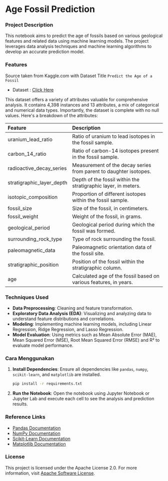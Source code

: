 
# Age Fossil Prediction

### Project Description
This notebook aims to predict the age of fossils based on various geological features and related data using machine learning models. The project leverages data analysis techniques and machine learning algorithms to develop an accurate prediction model.

### Features

Source taken from Kaggle.com with Dataset Title `Predict the Age of a Fossil`

* Dataset : [Click Here](https://www.kaggle.com/datasets/stealthtechnologies/predict-the-age-of-a-fossil)

This dataset offers a variety of attributes valuable for comprehensive analysis. It contains 4,398 instances and 13 attributes, a mix of categorical and numerical data types. Importantly, the dataset is complete with no null values. Here's a breakdown of the attributes:

| Feature | Description |
| :--- | :--- |
| uranium_lead_ratio | Ratio of uranium to lead isotopes in the fossil sample.|
| carbon_14_ratio | Ratio of carbon-14 isotopes present in the fossil sample.|
| radioactive_decay_series | Measurement of the decay series from parent to daughter isotopes.|
| stratigraphic_layer_depth | Depth of the fossil within the stratigraphic layer, in meters.|
| isotopic_composition | Proportion of different isotopes within the fossil sample.|
| fossil_size | Size of the fossil, in centimeters.|
| fossil_weight | Weight of the fossil, in grams.|
| geological_period | Geological period during which the fossil was formed.|
| surrounding_rock_type | Type of rock surrounding the fossil.|
| paleomagnetic_data | Paleomagnetic orientation data of the fossil site.|
| stratigraphic_position | Position of the fossil within the stratigraphic column.|
| age | Calculated age of the fossil based on various features, in years.|


### Techniques Used
- **Data Preprocessing**: Cleaning and feature transformation.
- **Exploratory Data Analysis (EDA)**: Visualizing and analyzing data to understand feature distributions and correlations.
- **Modeling**: Implementing machine learning models, including Linear Regression, Ridge Regression, and Lasso Regression.
- **Model Evaluation**: Using metrics such as Mean Absolute Error (MAE), Mean Squared Error (MSE), Root Mean Squared Error (RMSE) and R² to evaluate model performance.

### Cara Menggunakan
1. **Install Dependencies**: Ensure all dependencies like `pandas`, `numpy`, `scikit-learn`, and `matplotlib` are installed.

   ```bash
   pip install -r requirements.txt
   ```

2. **Run the Notebook**: Open the notebook using Jupyter Notebook or Jupyter Lab and execute each cell to see the analysis and prediction results.

### Reference Links
- [Pandas Documentation](https://pandas.pydata.org/)
- [NumPy Documentation](https://numpy.org/)
- [Scikit-Learn Documentation](https://scikit-learn.org/stable/)
- [Matplotlib Documentation](https://matplotlib.org/)

### License
This project is licensed under the Apache License 2.0. For more information, visit [Apache Software License](https://www.apache.org/licenses/LICENSE-2.0).

